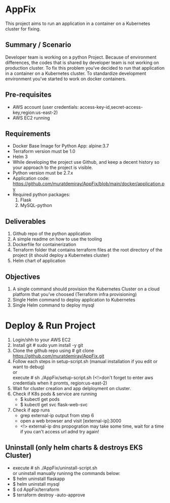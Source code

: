 # AppFix

This project aims to run an application in a container on a Kubernetes cluster for fixing.

##  Summary / Scenario
Developer team is working on a python Project. Because of environment differences, the codes that is shared by developer team is not working on production cluster.
To fix this problem you’ve decided to run that application in a container on a Kubernetes cluster.
To standardize development environment you’ve started to work on docker containers.

## Pre-requisites

- AWS account (user credentials: access-key-id,secret-access-key,region:us-east-2)
- AWS EC2 running

##  Requirements
- Docker Base Image for Python App: alpine:3.7
- Terraform version must be 1.0
- Helm 3
- While developing the project use Github, and keep a decent history so your approach to the project is visible.
- Python version must be 2.7.x
- Application code: https://github.com/muratdemiray/AppFix/blob/main/docker/application.py
- Required python packages:
  1. Flask
  2. MySQL-python
 
##  Deliverables
1. Github repo of the python application
2. A simple readme on how to use the tooling
3. Dockerfile for containerization
4. Terraform folder that contains terraform files at the root directory of the project (it should deploy a Kubernetes cluster)
5. Helm chart of application

##  Objectives
1. A single command should provision the Kubernetes Cluster on a cloud platform that you’ve choosed (Terraform infra provisioning)
2. Single Helm command to deploy application to Kubernetes
3. Single Helm command to deploy mysql

# Deploy & Run Project
1. Login/shh to your AWS EC2
2. Install git # sudo yum install -y git
3. Clone the github repo using # git clone https://github.com/muratdemiray/AppFix.git
4. Follow each steps in setup-script.sh (manual installation if you edit or want to debug) \
        or  \
   execute  # sh ./AppFix/setup-script.sh (<!>don't forget to enter aws credentials when it promts, region:us-east-2)
5. Wait for cluster creation and app delployment on cluster.
6. Check if K8s pods & service are running
    -  $ kubectl get pods
    -  $ kubectl get svc flask-web-svc
7. Check if app runs
    - grep external-ip output from step 6
    - open a web browser and visit [external-ip]:3000
    - <!> external-ip dns propogration may take some time, wait for a time if you can't access url adnd try again!

## Uninstall (only helm charts & destroys EKS Cluster)
-  execute  # sh ./AppFix/uninstall-script.sh \
   or uninstall manually runinng the commands below: 
-  $ helm uninstall flaskapp 
-  $ helm uninstall mysql
-  $ cd AppFix/terraform
-  $ terraform destroy -auto-approve

